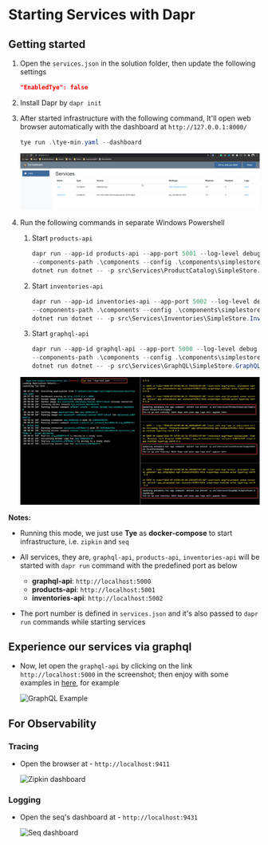 # Starting Services with Dapr

## Getting started

1. Open the `services.json` in the solution folder, then update the following settings

    ```json
    "EnabledTye": false 
    ```
1. Install Dapr by `dapr init`
1. After started infrastructure with the following command, It'll open web browser automatically with the dashboard at `http://127.0.0.1:8000/`

    ```powershell
    tye run .\tye-min.yaml --dashboard
    ```

    ![Tye Dashboad](images/Tye_Min_Dashboard.png)

1. Run the following commands in separate Windows Powershell

    1. Start `products-api`

        ```powershell
        dapr run --app-id products-api --app-port 5001 --log-level debug `
        --components-path .\components --config .\components\simplestore-dapr-config.yaml `
        dotnet run dotnet -- -p src\Services\ProductCatalog\SimpleStore.ProductCatalogApi
        ```
    
    1. Start `inventories-api`

        ```powershell
        dapr run --app-id inventories-api --app-port 5002 --log-level debug `
        --components-path .\components --config .\components\simplestore-dapr-config.yaml `
        dotnet run dotnet -- -p src\Services\Inventories\SimpleStore.InventoriesApi
        ```

    1. Start `graphql-api`

        ```powershell
        dapr run --app-id graphql-api --app-port 5000 --log-level debug `
        --components-path .\components --config .\components\simplestore-dapr-config.yaml `
        dotnet run dotnet -- -p src\Services\GraphQL\SimpleStore.GraphQLApi
        ```

    ![Start Services with Dapr](images/Start_Services_with_Dapr.png)

**Notes:**

- Running this mode, we just use **Tye** as **docker-compose** to start infrastructure, i.e. `zipkin` and `seq`
- All services, they are, `graphql-api`, `products-api`, `inventories-api` will be started with `dapr run` command with the predefined port as below

    - **graphql-api**: `http://localhost:5000`
    - **products-api**: `http://localhost:5001`
    - **inventories-api**: `http://localhost:5002`
- The port number is defined in `services.json` and it's also passed to `dapr run` commands while starting services

## Experience our services via graphql

- Now, let open the `graphql-api` by clicking on the link `http://localhost:5000` in the screenshot; then enjoy with some examples in [here](examples_graphql_query_mutation.md), for example

    ![GraphQL Example](images/Dapr_GraphQL_Api.png)

## For Observability

### Tracing

- Open the browser at - `http://localhost:9411`

    ![Zipkin dashboard](images/Tye_Min_Zipkin_Dashboard.png)

### Logging

- Open the seq's dashboard at - `http://localhost:9431`

    ![Seq dashboard](images/Tye_Min_Seq_Dashboard.png)